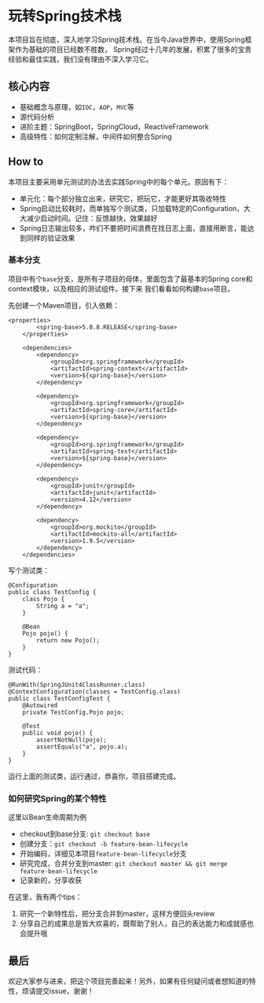 # 玩转Spring技术栈

本项目旨在彻底，深入地学习Spring技术栈。在当今Java世界中，使用Spring框架作为基础的项目已经数不胜数，
Spring经过十几年的发展，积累了很多的宝贵经验和最佳实践，我们没有理由不深入学习它。

## 核心内容

- 基础概念与原理，如`IOC`，`AOP`，`MVC`等
- 源代码分析
- 进阶主题：SpringBoot，SpringCloud，ReactiveFramework
- 高级特性：如何定制注解，中间件如何整合Spring

## How to

本项目主要采用单元测试的办法去实践Spring中的每个单元。原因有下：

- 单元化：每个部分独立出来，研究它，把玩它，才能更好其吸收特性
- Spring启动比较耗时，而单独写个测试类，只加载特定的Configuration，大大减少启动时间。记住：反馈越快，效果越好
- Spring日志输出较多，咋们不要把时间浪费在找日志上面，直接用断言，能达到同样的验证效果

### 基本分支

项目中有个`base`分支，是所有子项目的母体，里面包含了最基本的Spring core和context模块，以及相应的测试组件。接下来
我们看看如何构建`base`项目。

先创建一个Maven项目，引入依赖：

```
<properties>
        <spring-base>5.0.8.RELEASE</spring-base>
    </properties>

    <dependencies>
        <dependency>
            <groupId>org.springframework</groupId>
            <artifactId>spring-context</artifactId>
            <version>${spring-base}</version>
        </dependency>

        <dependency>
            <groupId>org.springframework</groupId>
            <artifactId>spring-core</artifactId>
            <version>${spring-base}</version>
        </dependency>

        <dependency>
            <groupId>org.springframework</groupId>
            <artifactId>spring-test</artifactId>
            <version>${spring-base}</version>
        </dependency>

        <dependency>
            <groupId>junit</groupId>
            <artifactId>junit</artifactId>
            <version>4.12</version>
        </dependency>

        <dependency>
            <groupId>org.mockito</groupId>
            <artifactId>mockito-all</artifactId>
            <version>1.9.5</version>
        </dependency>
    </dependencies>
```

写个测试类：

```
@Configuration
public class TestConfig {
	class Pojo {
		String a = "a";
	}

	@Bean
	Pojo pojo() {
		return new Pojo();
	}
}
```

测试代码：

```
@RunWith(SpringJUnit4ClassRunner.class)
@ContextConfiguration(classes = TestConfig.class)
public class TestConfigTest {
	@Autowired
	private TestConfig.Pojo pojo;

	@Test
	public void pojo() {
		assertNotNull(pojo);
		assertEquals("a", pojo.a);
	}
}
```

运行上面的测试类，运行通过，恭喜你，项目搭建完成。

### 如何研究Spring的某个特性

这里以Bean生命周期为例

- checkout到base分支: `git checkout base`
- 创建分支：`git checkout -b feature-bean-lifecycle`
- 开始编码，详细见本项目`feature-bean-lifecycle`分支
- 研究完成，合并分支到master: `git checkout master && git merge feature-bean-lifecycle`
- 记录新的，分享收获

在这里，我有两个tips：

1. 研究一个新特性后，把分支合并到master，这样方便回头review
2. 分享自己的成果总是皆大欢喜的，既帮助了别人，自己的表达能力和成就感也会提升哦

## 最后

欢迎大家参与进来，把这个项目完善起来！另外，如果有任何疑问或者想知道的特性，烦请提交issue，谢谢！